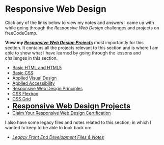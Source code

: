 # Responsive Web Design

Click any of the links below to view my notes and answers I came up with while going through the _Responsive Web Design_ challenges and projects on freeCodeCamp.

**View my [_Responsive Web Design Projects_](https://github.com/Squibs/freeCodeCamp/tree/master/1.%20Responsive%20Web%20Design/Legacy%20Responsive%20Web%20Design/8.%20Responsive%20Web%20Design%20Projects.md#responsive-web-design-projects)** most importantly for this section. It contains all the projects relevant to this section and is where I am able to show what I have learned by going through the lessons and challenges in this section.

- [Basic HTML and HTML5](./1.%20Basic%20HTML%20and%20HTML5.md)
- [Basic CSS](./2.%20Basic%20CSS.md)
- [Applied Visual Design](./3.%20Applied%20Visual%20Design.md)
- [Applied Accessibility](./4.%20Applied%20Accessibility.md)
- [Responsive Web Design Principles](./5.%20Responsive%20Web%20Design%20Principles.md)
- [CSS Flexbox](./6.%20CSS%20Flexbox.md)
- [CSS Grid](./7.%20CSS%20Grid.md)
- <font size="5">[**Responsive Web Design Projects**](./8.%20Responsive%20Web%20Design%20Projects.md)</font>
- [Claim Your Responsive Web Design Certification](./9.%20Claim%20Your%20Responsive%20Web%20Design%20Certificate.md)

I also have some legacy files and notes related to this section; in which I wanted to keep to be able to look back on:

- _[Legacy Front End Development Files & Notes](./../Legacy%20Front%20End%20Development%20Files%20%26%20Notes/cat-photo-app/)_
